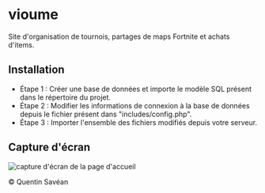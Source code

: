 # vioume
Site d'organisation de tournois, partages de maps Fortnite et achats d'items.

## Installation 

- Étape 1 : Créer une base de données et importe le modèle SQL présent dans le répertoire du projet.
- Étape 2 : Modifier les informations de connexion à la base de données depuis le fichier présent dans  "includes/config.php".
- Étape 3 : Importer l'ensemble des fichiers modifiés depuis votre serveur.

## Capture d'écran

![capture d'écran de la page d'accueil](https://i.ibb.co/F3vmMc8/screencapture-localhost-vioume-index-php-1620392854072.png)

© Quentin Savéan